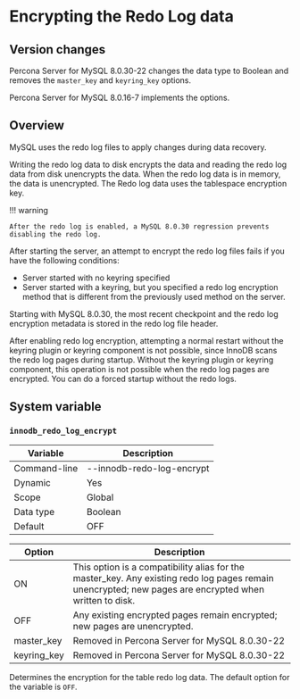 # Encrypting the Redo Log data

## Version changes

Percona Server for MySQL 8.0.30-22 changes the data type to Boolean and removes the `master_key` and `keyring_key` options.

Percona Server for MySQL 8.0.16-7 implements the options.

## Overview

MySQL uses the redo log files to apply changes during data recovery.

Writing the redo log data to disk encrypts the data and reading the redo log data from disk unencrypts the data. When the redo log data is in memory, the data is unencrypted. The Redo log data uses the tablespace encryption key.

!!! warning

    After the redo log is enabled, a MySQL 8.0.30 regression prevents disabling the redo log.

After starting the server, an attempt to encrypt the redo log files fails
if you have the following conditions:

* Server started with no keyring specified
* Server started with a keyring, but you specified a redo log encryption method that is different from the previously used method on the server.

Starting with MySQL 8.0.30, the most recent checkpoint and the redo log encryption metadata is stored in the redo log file header.

After enabling redo log encryption, attempting a normal restart without the keyring plugin or keyring component is not possible, since InnoDB scans the redo log pages during startup. Without the keyring plugin or keyring component, this operation is not possible when the redo log pages are encrypted. You can do a forced startup without the redo logs.

## System variable

### `innodb_redo_log_encrypt`

| Variable     | Description               |
|--------------|---------------------------|
| Command-line | --innodb-redo-log-encrypt |
| Dynamic      | Yes                       |
| Scope        | Global                    |
| Data type    | Boolean                      |
| Default      | OFF                       |

| Option | Description |
|---|---|
| ON | This option is a compatibility alias for the master_key. Any existing redo log pages remain unencrypted; new pages are encrypted when written to disk.  |
| OFF | Any existing encrypted pages remain encrypted; new pages are unencrypted. |
| master_key | Removed in Percona Server for MySQL 8.0.30-22 |
| keyring_key | Removed in Percona Server for MySQL 8.0.30-22 |

Determines the encryption for the table redo log data. The default option for the variable is `OFF`.

